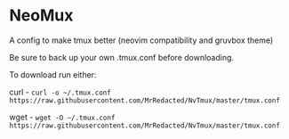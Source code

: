 # NeoMux
A config to make tmux better (neovim compatibility and gruvbox theme)

Be sure to back up your own .tmux.conf before downloading.

To download run either:

curl - `curl -o ~/.tmux.conf https://raw.githubusercontent.com/MrRedacted/NvTmux/master/tmux.conf`

wget - `wget -O ~/.tmux.conf https://raw.githubusercontent.com/MrRedacted/NvTmux/master/tmux.conf`
